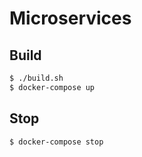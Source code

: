 # Microservices

## Build

```bash
$ ./build.sh
$ docker-compose up
```

## Stop

```bash
$ docker-compose stop
```

